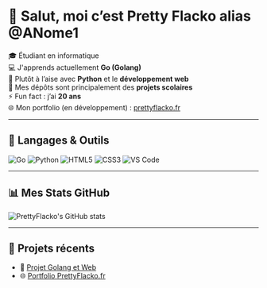 # 👋 Salut, moi c’est Pretty Flacko alias @ANome1

🎓 Étudiant en informatique  
💻 J'apprends actuellement **Go (Golang)**  
🐍 Plutôt à l’aise avec **Python** et le **développement web**  
📁 Mes dépôts sont principalement des **projets scolaires**  
⚡ Fun fact : j’ai **20 ans**  
🌐 Mon portfolio (en développement) : [prettyflacko.fr](https://prettyflacko.fr)

---

## 🚀 Langages & Outils
![Go](https://img.shields.io/badge/-Go-00ADD8?style=for-the-badge&logo=go&logoColor=white)
![Python](https://img.shields.io/badge/-Python-3776AB?style=for-the-badge&logo=python&logoColor=white)
![HTML5](https://img.shields.io/badge/-HTML5-E34F26?style=for-the-badge&logo=html5&logoColor=white)
![CSS3](https://img.shields.io/badge/-CSS3-1572B6?style=for-the-badge&logo=css3&logoColor=white)
![VS Code](https://img.shields.io/badge/-VS%20Code-007ACC?style=for-the-badge&logo=visual-studio-code&logoColor=white)

---

## 📊 Mes Stats GitHub
![PrettyFlacko's GitHub stats](https://github-readme-stats.vercel.app/api?username=ANome1&show_icons=true&theme=tokyonight)

---

## 🧩 Projets récents
- 🎯 [Projet Golang et Web](https://github.com/ANome1/projet_Power4)
- 🌐 [Portfolio PrettyFlacko.fr](https://prettyflacko.fr)
